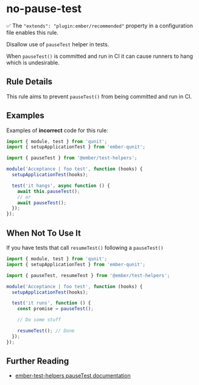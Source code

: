 # no-pause-test

:white_check_mark: The `"extends": "plugin:ember/recommended"` property in a configuration file enables this rule.

Disallow use of `pauseTest` helper in tests.

When `pauseTest()` is committed and run in CI it can cause runners to hang which is undesirable.

## Rule Details

This rule aims to prevent `pauseTest()` from being committed and run in CI.

## Examples

Examples of **incorrect** code for this rule:

```js
import { module, test } from 'qunit';
import { setupApplicationTest } from 'ember-qunit';

import { pauseTest } from '@ember/test-helpers';

module('Acceptance | foo test', function (hooks) {
  setupApplicationTest(hooks);

  test('it hangs', async function () {
    await this.pauseTest();
    // or
    await pauseTest();
  });
});
```

## When Not To Use It

If you have tests that call `resumeTest()` following a `pauseTest()`

```js
import { module, test } from 'qunit';
import { setupApplicationTest } from 'ember-qunit';

import { pauseTest, resumeTest } from '@ember/test-helpers';

module('Acceptance | foo test', function (hooks) {
  setupApplicationTest(hooks);

  test('it runs', function () {
    const promise = pauseTest();

    // Do some stuff

    resumeTest(); // Done
  });
});
```

## Further Reading

* [ember-test-helpers pauseTest documentation](https://github.com/emberjs/ember-test-helpers/blob/master/API.md#pausetest)
